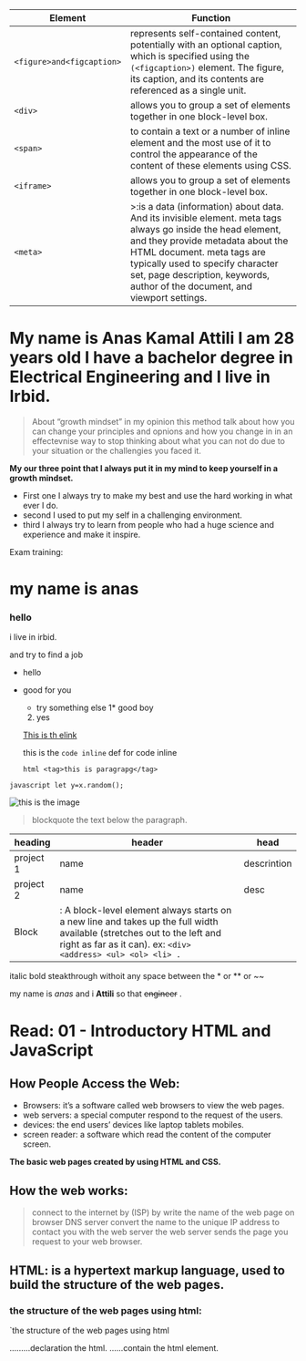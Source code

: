 Element   |  Function
-----------|-----------
`<figure>and<figcaption>` | represents self-contained content, potentially with an optional caption, which is specified using the `(<figcaption>)` element. The figure, its caption, and its contents are referenced as a single unit.
`<div>`    | allows you to group a set of elements together in one block-level box.
`<span>`   |to contain a text or a number of inline element and the most use of it to control the appearance of the content of these elements using CSS.
`<iframe>` | allows you to group a set of elements together in one block-level box.
`<meta>`    |>:is a data (information) about data. And its invisible element. meta tags always go inside the head element, and they provide metadata about the HTML document. meta tags are typically used to specify character set, page description, keywords, author of the document, and viewport settings.









# My name is Anas Kamal Attili I am 28 years old I have a bachelor degree in Electrical Engineering and I live in Irbid.

> About “growth mindset” in my opinion this method talk about how you can change your principles and opnions and how you change in in an effectevnise way to stop thinking about what you can not do due to your situation or the challengies you faced it.

**My our three point that I always put it in my mind to keep yourself in a growth mindset.**

* First one I always try to make my best and use the hard working in what ever I do.
* second I used to put my self in a challenging environment.
* third I always try to learn from people who had a huge science and experience and make it inspire.

Exam training:
# my name is anas
### hello 
i live in irbid. 

and try to find a job
* hello 
- good for you
  - try something else
   1* good boy
   2. yes
   
   [ This is th elink](http://google.com)
   
   this is the `code inline` def for code inline
   
   `html
<tag>this is paragrapg</tag>
`

`javascript
let y=x.random();
`

![this is the image](https://images.pexels.com/photos/302804/pexels-photo-302804.jpeg?auto=compress&cs=tinysrgb&dpr=1&w=500)

> blockquote the text below the paragraph.

| heading | header | head |
| --- | --- | --- |
| project 1 | name | descrintion |
| project 2 | name | desc |
| Block     | : A block-level element always starts on a new line and takes up the full width available (stretches out to the left and right as far as it can). ex: `<div> <address> <ul> <ol> <li> .`

  
italic bold steakthrough withoit any space between the * or ** or ~~

my name is *anas* and i **Attili** so that ~~engineer~~ .



# Read: 01 - Introductory HTML and JavaScript

## How People Access the Web:
* Browsers: it’s a software called web browsers to view the web pages.
* web servers: a special computer respond to the request of the users.
* devices: the end users’ devices like laptop tablets mobiles.
* screen reader: a software which read the content of the computer screen.

**The basic web pages created by using HTML and CSS.**

## How the web works:
> connect to the internet by (ISP) by write the name of the web page on browser
DNS server convert the name to the unique IP address to contact you with the web server
the web server sends the page you request to your web browser.

## HTML: is a hypertext markup language, used to build the structure of the web pages.
### the structure of the web pages using html:
`the structure of the web pages using html
<!DOCTYPE>.........declaration the html.
<html>......contain the html element.
<head> <title>.......to add a title for the web page tab.
<body>............contain all the visible element of the web pages.
//body can contain: header, paragraph, main, section, article, footer......//
open tag like<html> to indicate the tag's purpose.
close tag like</html> to indicate the end of the tag action.
Attributes: using in the open tag to provide additional information
about the contents of an element. ex:<p lang="en-us">Paragraph in English</p>.

versions of HTML.
HTML4-XHTML 1.0-HTML5
TO use each of them depending on the first tag of the declaration. ex:<!doctype html> for html5.

Comments on HTML:
`<!-- comment goes here -->`
add a comment to your code it’s a good idea to you when you return back to fix some problems make it easy or for if someone else needs to look at the code.

Id Attribute: The HTML id attribute is used to specify a unique id for an HTML element (the value must be unique within the HTML document).
ex: `<h1 id="myHeader">My Header</h1>.`

Class Attribute: The HTML class attribute is used to define equal styles for elements with the same class name.
ex: 
  `<h2 class="cities">London</h2>`
  `<h2 class="cities">Paris</h2>`

 Element  |  Function
-----------|-----------
Block      | : A block-level element always starts on a new line and takes up the full width available (stretches out to the left and right as far as it can).



# Read: 01 - Introductory HTML and JavaScript

## How People Access the Web:
* Browsers: it’s a software called web browsers to view the web pages.
* web servers: a special computer respond to the request of the users.
* devices: the end users’ devices like laptop tablets mobiles.
* screen reader: a software which read the content of the computer screen.

**The basic web pages created by using HTML and CSS.**

## How the web works:
> connect to the internet by (ISP) by write the name of the web page on browser
DNS server convert the name to the unique IP address to contact you with the web server
the web server sends the page you request to your web browser.

## HTML: is a hypertext markup language, used to build the structure of the web pages.
### the structure of the web pages using html:
the structure of the web pages using html
`<!DOCTYPE>`.........declaration the html.
`<html>`......contain the html element.
`<head> <title>`.......to add a title for the web page tab.
`<body>`............contain all the visible element of the web pages.
//body can contain: header, paragraph, main, section, article, footer......//
open tag like`<html>` to indicate the tag's purpose.
close tag like`</html>` to indicate the end of the tag action.
Attributes: using in the open tag to provide additional information
about the contents of an element. ex:`<p lang="en-us">Paragraph in English</p>.`

versions of HTML.
HTML4-XHTML 1.0-HTML5
TO use each of them depending on the first tag of the declaration. ex:`<!doctype html>` for html5.

Comments on HTML:
`<!-- comment goes here -->`
add a comment to your code it’s a good idea to you when you return back to fix some problems make it easy or for if someone else needs to look at the code.

Id Attribute: The HTML id attribute is used to specify a unique id for an HTML element (the value must be unique within the HTML document).
ex: `<h1 id="myHeader">My Header</h1>.`

Class Attribute: The HTML class attribute is used to define equal styles for elements with the same class name.
ex: 
  `<h2 class="cities">London</h2>`
  `<h2 class="cities">Paris</h2>`

 Element   |  Function
-----------|-----------
`<div>`    | allows you to group a set of elements together in one block-level box.
`<span>`   |to contain a text or a number of inline element and the most use of it to control the appearance of the content of these elements using CSS.
`<iframe>` | allows you to group a set of elements together in one block-level box.
`<meta>`   |  >:is a data (information) about data. And its invisible element. meta tags always go inside the head element, and they provide metadata about the HTML document. meta tags are typically used to specify character set, page description, keywords, author of the document, and viewport settings.
`<header>` | element represents a container for introductory content or a set of navigational links.
`<footer>` | element typically contains: authorship information, copyright information, contact information.
`<nav>`    | element represents a section of a page whose purpose is to provide navigation links, either within the current document or to other documents. Common examples of navigation sections are menus, tables of contents, and indexes.
`<article>`| Represents a self-contained composition in a document, page, application, or site, which is intended to be independently distributable or reusable. Examples include: a forum post, a magazine or newspaper article, or a blog entry.
`<aside>`  | Represents a portion of a document whose content is only indirectly related to the document's main content. Asides are frequently presented as sidebars or call-out boxes.
`<section>`|  element represents a standalone section — which doesn't have a more specific semantic element to represent it — contained within an HTML document. Typically, but not always, sections have a heading.
`<hgroup>` | Represents a multi-level heading for a section of a document. It groups a set of `<h1>–<h6>` elements.
`<figure>and<figcaption>` | represents self-contained content, potentially with an optional caption, which is specified using the `(<figcaption>)` element. The figure, its caption, and its contents are referenced as a single unit.

## Process & Design
### Criteria’s for build a website for Individuals:
* Age
* Gender
* Location
* Occupation
* Income
* Web use(time)
### Criteria’s for build a website for Companies:
* The size of company
* The position of people in the company
* The way of using of people in company for themselves or for someone else
* The budget

> People visit your site depend on their motivations and goals. using sitemap and wireframes to organize the web page.


## Visual Hierarchy:
 > using to specifying some Key world or text to helps users find what they are looking for by control the(size-color-style-images)

## Grouping and Similarity: 
> organize visual elements into groups. Grouping related pieces of information together can make a design easier to comprehend.
ex:(proximity-closure-continuance-white space-color-border)

## Designing Navigation: 
> TO help users understand about the site and organize it and where users want to go.
characteristics of good navigation bar: (concise-clear-selective-context-interactive-consistent).


## JavaScript:
### is a programming language allowing you to make the web pages more interactive by using this characteristics:
Access content: ex: select the text inside all of `<h1>`.
Modify content: ex: change the size or position of image.
Program rules: ex: action applied depending on condition of loop.
React to event: ex: a button is pressed.

## The ABC of Programming:
Script: is a series of instructions that a computer can follow to achieve a goal. Like recipes or manuals.
Writing a script:
-define the goal
-design the script
-code each step
To start write the code you should know the vocabulary and syntax of the language and breaks the scripts into small tasks.
When you try to write the instruction for computer(code). you should use another way from ask a person to do in. Because computer can't understand the way which people 
communicate you should convert it as a step of instructions in a correct logical order to make computer understand it. You can use flow chart for each step to make it easy.

**The computer understands the physical things like car, hotel, park as an object.**

### The object has three main point:
* properties: the names and values of the object ex: the color of the car.
* event: when users interact with the object in the web page. ex: press a button.
* method: occur after the event and it done without need to understand from users. ex: after press a button there is a block of instruction done to make the change.

### How browser see the web page:
* The browsers receive the html page
* Creates a model of the page and stores it in memory
* Show page on screen using rendering engine  

### How HTML, CSS, and JavaScript fit together:
* First HTML give the structure for the element of the web page
* Second CSS enhances the HTML page with rules that state how the HTML content is presented
* Third JavaScript can change how the page behaves, and make the page more interactive with users.

> The best practice is to keep the three languages in separate files, with the HTML page linking to CSS and JavaScript files.
















































